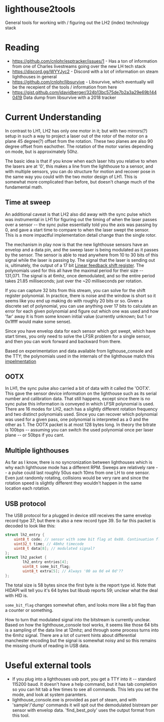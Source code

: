 # lighthouse2tools
General tools for working with / figuring out the LH2 (index) technology stack

# Reading

- https://github.com/cnlohr/esptracker/issues/1 - Has a ton of information from one of Charles livestreams going over the new LH tech stack
- https://discord.gg/WYYJyc2 - Discord with a lot of information on steam lighthouses in general
- https://github.com/cnlohr/libsurvive - Libsurvive, which eventually will be the recepient of the tools / information from here
- https://gist.github.com/jdavidberger/324b13bc575de7b2a3a29e69b1440419 Data dump from libsurvive with a 2018 tracker

# Current Understanding

In contrast to LH1, LH2 has only one motor in it; but with two mirrors(?) setup in such a way to project a laser out of the rotor of the motor on a plane 45 degree(?) offset from the rotation. These two planes are also 90 degree offset from eachother. The rotation of the motor varies depending on mode, but is approximately 50hz. 

The basic idea is that if you know when each laser hits you relative to when the lasers are at '0', this makes a line from the lighthouse to a sensor, and with multiple sensors, you can do structure for motion and recover pose in the same way you could with the two motor design of LH1. This is somewhat more complicated than before, but doesn't change much of the fundamental math. 

## Time at sweep

An additional caveat is that LH2 also did away with the sync pulse which was instrumental in LH1 for figuring out the timing of when the laser passes over a sensor -- the sync pulse essentially told you the axis was passing by 0, and gave a start time to compare to when the laser swept the sensor. This is a more impactful implementation detail change than the single rotor.

The mechanism in play now is that the new lighthouse sensors have an envelop and a data pin, and the sweep laser is being modulated as it passes by the sensor. The sensor is able to read anywhere from 10 to 30 bits of this signal while the laser is passing by. The signal that the laser is sending out is, ultimately, the output of a 17 bit [Linear feedback shift register](https://en.wikipedia.org/wiki/Linear-feedback_shift_register). The polynomials used for this all have the maximal period for their size -- 131,071. The signal is at 6mhz, once demodulated, and so the entire period takes 21.85 milliseconds; just over the ~20 milliseconds per rotation. 

If you can capture 32 bits from this stream, you can solve for the shift register polynomial. In practice, there is noise and the window is short so it seems like you end up making do with roughly 20 bits or so. Given a discrete set of polynomial, you can use anything over 17 bits to calculate an error for each given polynomial and figure out which one was used and how 'far' away it is from some known initial value (currently unknown; but 1 or 0x1ffff would make some sense). 

Since you have envelop data for each sensor which got swept, which have start times, you only need to solve the LFSR problem for a single sensor, and then you can work forward and backward from there. 

Based on experimentation and data available from ligthouse_console and the TTY; the polynomials used in the internals of the lighthouse match this [impelmentation](https://github.com/jdavidberger/lighthouse2tools/blob/master/src/lfsr.cc#L3)

## OOTX 

In LH1, the sync pulse also carried a bit of data with it called the 'OOTX'. This gave the sensor device information on the lighthouse such as its serial number and calibration data. That still happens, except since there is no sync pulse this information is conveyed in which LFSR polynomial is used. There are 16 modes for LH2, each has a slightly different rotation frequency and two distinct polynomials used. Since you can recover which polynomial was used for a given pass, one polynomial is interpreted as a 0 and the other as 1. The OOTX packet is at most 128 bytes long. In theory the bitrate is 100bps -- assuming you can switch the used polynomial once per laser plane -- or 50bps if you cant. 

## Multiple lighthouses

As far as I know, there is no syncronization between lighthouses which is why each lighthouse mode has a different RPM. Sweeps are relatively rare -- a pulse could last roughly 50us each 10ms from one LH to one sensor. Even just randomly rotating, collisions would be very rare and since the rotation speed is slightly different they wouldn't happen in the same location each rotation.  

## USB protocol

The USB protocol for a plugged in device still receives the same envelop record type 37; but there is also a new record type 39. So far this packet is decoded to look like this:

```C++
struct lh2_entry {
	uint8_t code; // sensor with some bit flag at 0x80. Continuation flag?
	uint32_t time; // 48mhz timecode
	uint8_t data[8]; // modulated signal? 
};
struct lh2_packet {
        lh2_entry entries[4];
        uint8_t some_bit_flag;
        uint8_t extra[5]; // Always '00 aa 0d e4 0d'??
};
```

The total size is 58 bytes since the first byte is the report type id. Note that HIDAPI will tell you it's 64 bytes but libusb reports 59; unclear what the deal with HID is. 

`some_bit_flag` changes somewhat often, and looks more like a bit flag than a counter or something. 

How to turn that modulated signal into the bitstream is currently unclear. Based on how the lighthouse_console tool works, it seems like those 64 bits is a sampling of the data line at 12mhz; and through some process turns into the 6mhz signal. There are a lot of current hints about differential manchester encoding but the signal is somewhat noisy and so this remains the missing chunk of reading in USB data. 

# Useful external tools

- If you plug into a lighthouses usb port, you get a TTY into it -- standard 115200 baud. It doesn't have a help command, but it has tab completion so you can hit tab a few times to see all commands. This lets you set the mode, and look at system paramters. 
- lighthouse_console.exe is provided as part of steam, and with 'sample'/'dump' commands it will spit out the demodulated bistream per sensor with envelop data. 'find_best_poly' uses the output format from this tool. 
